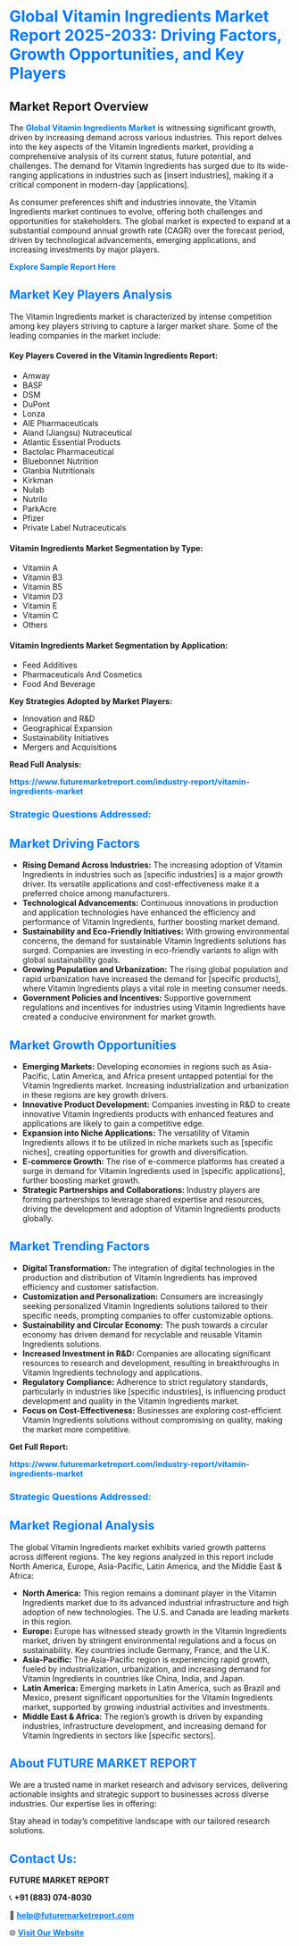 <h1 style="color: #007BFF;">Global Vitamin Ingredients Market Report 2025-2033: Driving Factors, Growth Opportunities, and Key Players</h1>

<section id="overview">
<h2>Market Report Overview</h2>
<p>The <a href="https://www.futuremarketreport.com/industry-report/vitamin-ingredients-market" style="color: #007BFF; text-decoration: none;"><strong>Global Vitamin Ingredients Market</strong></a> is witnessing significant growth, driven by increasing demand across various industries. This report delves into the key aspects of the Vitamin Ingredients market, providing a comprehensive analysis of its current status, future potential, and challenges. The demand for Vitamin Ingredients has surged due to its wide-ranging applications in industries such as [insert industries], making it a critical component in modern-day [applications].</p>
<p>As consumer preferences shift and industries innovate, the Vitamin Ingredients market continues to evolve, offering both challenges and opportunities for stakeholders. The global market is expected to expand at a substantial compound annual growth rate (CAGR) over the forecast period, driven by technological advancements, emerging applications, and increasing investments by major players.</p>
</section>

<section id="overview">
<p><a href="https://www.futuremarketreport.com/request-sample/reportId=82778" style="color: #007BFF; text-decoration: none;"><strong>Explore Sample Report Here</strong></a></p>
</section>

<section id="key-players">
<h2 style="color: #007BFF;">Market Key Players Analysis</h2>
<p>The Vitamin Ingredients market is characterized by intense competition among key players striving to capture a larger market share. Some of the leading companies in the market include:</p>
<h4>Key Players Covered in the Vitamin Ingredients Report:</h4>
<ul><li>Amway</li><li>BASF</li><li>DSM</li><li>DuPont</li><li>Lonza</li><li>AIE Pharmaceuticals</li><li>Aland (Jiangsu) Nutraceutical</li><li>Atlantic Essential Products</li><li>Bactolac Pharmaceutical</li><li>Bluebonnet Nutrition</li><li>Glanbia Nutritionals</li><li>Kirkman</li><li>Nulab</li><li>Nutrilo</li><li>ParkAcre</li><li>Pfizer</li><li>Private Label Nutraceuticals</li></ul>
<h4>Vitamin Ingredients Market Segmentation by Type:</h4>
<ul><li>Vitamin A</li><li>Vitamin B3</li><li>Vitamin B5</li><li>Vitamin D3</li><li>Vitamin E</li><li>Vitamin C</li><li>Others</li></ul>

<h4>Vitamin Ingredients Market Segmentation by Application:</h4>
<ul><li>Feed Additives</li><li>Pharmaceuticals And Cosmetics</li><li>Food And Beverage</li></ul>
<p><strong>Key Strategies Adopted by Market Players:</strong></p>
<ul>
<li>Innovation and R&D</li>
<li>Geographical Expansion</li>
<li>Sustainability Initiatives</li>
<li>Mergers and Acquisitions</li>
</ul>
</section>

<section>
<p><strong>Read Full Analysis: </strong></p><a href="https://www.futuremarketreport.com/industry-report/vitamin-ingredients-market" style="color: #007BFF; text-decoration: none;"><strong>https://www.futuremarketreport.com/industry-report/vitamin-ingredients-market</strong></a>
<h3 style="color: #007BFF;">Strategic Questions Addressed:</h3>
</section>

<section id="driving-factors">
<h2 style="color: #007BFF;">Market Driving Factors</h2>
<ul>
<li><strong>Rising Demand Across Industries:</strong> The increasing adoption of Vitamin Ingredients in industries such as [specific industries] is a major growth driver. Its versatile applications and cost-effectiveness make it a preferred choice among manufacturers.</li>
<li><strong>Technological Advancements:</strong> Continuous innovations in production and application technologies have enhanced the efficiency and performance of Vitamin Ingredients, further boosting market demand.</li>
<li><strong>Sustainability and Eco-Friendly Initiatives:</strong> With growing environmental concerns, the demand for sustainable Vitamin Ingredients solutions has surged. Companies are investing in eco-friendly variants to align with global sustainability goals.</li>
<li><strong>Growing Population and Urbanization:</strong> The rising global population and rapid urbanization have increased the demand for [specific products], where Vitamin Ingredients plays a vital role in meeting consumer needs.</li>
<li><strong>Government Policies and Incentives:</strong> Supportive government regulations and incentives for industries using Vitamin Ingredients have created a conducive environment for market growth.</li>
</ul>
</section>

<section id="growth-opportunities">
<h2 style="color: #007BFF;">Market Growth Opportunities</h2>
<ul>
<li><strong>Emerging Markets:</strong> Developing economies in regions such as Asia-Pacific, Latin America, and Africa present untapped potential for the Vitamin Ingredients market. Increasing industrialization and urbanization in these regions are key growth drivers.</li>
<li><strong>Innovative Product Development:</strong> Companies investing in R&D to create innovative Vitamin Ingredients products with enhanced features and applications are likely to gain a competitive edge.</li>
<li><strong>Expansion into Niche Applications:</strong> The versatility of Vitamin Ingredients allows it to be utilized in niche markets such as [specific niches], creating opportunities for growth and diversification.</li>
<li><strong>E-commerce Growth:</strong> The rise of e-commerce platforms has created a surge in demand for Vitamin Ingredients used in [specific applications], further boosting market growth.</li>
<li><strong>Strategic Partnerships and Collaborations:</strong> Industry players are forming partnerships to leverage shared expertise and resources, driving the development and adoption of Vitamin Ingredients products globally.</li>
</ul>
</section>

<section id="trending-factors">
<h2 style="color: #007BFF;">Market Trending Factors</h2>
<ul>
<li><strong>Digital Transformation:</strong> The integration of digital technologies in the production and distribution of Vitamin Ingredients has improved efficiency and customer satisfaction.</li>
<li><strong>Customization and Personalization:</strong> Consumers are increasingly seeking personalized Vitamin Ingredients solutions tailored to their specific needs, prompting companies to offer customizable options.</li>
<li><strong>Sustainability and Circular Economy:</strong> The push towards a circular economy has driven demand for recyclable and reusable Vitamin Ingredients solutions.</li>
<li><strong>Increased Investment in R&D:</strong> Companies are allocating significant resources to research and development, resulting in breakthroughs in Vitamin Ingredients technology and applications.</li>
<li><strong>Regulatory Compliance:</strong> Adherence to strict regulatory standards, particularly in industries like [specific industries], is influencing product development and quality in the Vitamin Ingredients market.</li>
<li><strong>Focus on Cost-Effectiveness:</strong> Businesses are exploring cost-efficient Vitamin Ingredients solutions without compromising on quality, making the market more competitive.</li>
</ul>
</section>

<section>
<p><strong>Get Full Report: </strong></p><a href="https://www.futuremarketreport.com/industry-report/vitamin-ingredients-market" style="color: #007BFF; text-decoration: none;"><strong>https://www.futuremarketreport.com/industry-report/vitamin-ingredients-market</strong></a>
<h3 style="color: #007BFF;">Strategic Questions Addressed:</h3>
</section>


<section id="regional-analysis">
<h2 style="color: #007BFF;">Market Regional Analysis</h2>
<p>The global Vitamin Ingredients market exhibits varied growth patterns across different regions. The key regions analyzed in this report include North America, Europe, Asia-Pacific, Latin America, and the Middle East & Africa:</p>
<ul>
<li><strong>North America:</strong> This region remains a dominant player in the Vitamin Ingredients market due to its advanced industrial infrastructure and high adoption of new technologies. The U.S. and Canada are leading markets in this region.</li>
<li><strong>Europe:</strong> Europe has witnessed steady growth in the Vitamin Ingredients market, driven by stringent environmental regulations and a focus on sustainability. Key countries include Germany, France, and the U.K.</li>
<li><strong>Asia-Pacific:</strong> The Asia-Pacific region is experiencing rapid growth, fueled by industrialization, urbanization, and increasing demand for Vitamin Ingredients in countries like China, India, and Japan.</li>
<li><strong>Latin America:</strong> Emerging markets in Latin America, such as Brazil and Mexico, present significant opportunities for the Vitamin Ingredients market, supported by growing industrial activities and investments.</li>
<li><strong>Middle East & Africa:</strong> The region’s growth is driven by expanding industries, infrastructure development, and increasing demand for Vitamin Ingredients in sectors like [specific sectors].</li>
</ul>
</section>

<footer>
<h2 style="color: #007BFF;">About FUTURE MARKET REPORT</h2>
<p>We are a trusted name in market research and advisory services, delivering actionable insights and strategic support to businesses across diverse industries. Our expertise lies in offering:</p>

<p>Stay ahead in today’s competitive landscape with our tailored research solutions.</p>

<h2 style="color: #007BFF;">Contact Us:</h2>
<p><strong>FUTURE MARKET REPORT</strong></p>
<p>📞 <strong>+91 (883) 074-8030</strong></p>
<p>📧 <strong><a href="mailto:help@futuremarketreport.com" style="color: #007BFF;">help@futuremarketreport.com</a></strong></p>
<p>🌐 <strong><a href="https://www.futuremarketreport.com/" style="color: #007BFF;">Visit Our Website</a></strong></p>
</footer>